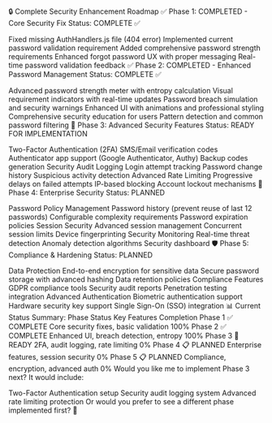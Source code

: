 🔒 Complete Security Enhancement Roadmap
✅ Phase 1: COMPLETED - Core Security Fix
Status: COMPLETE ✅

Fixed missing AuthHandlers.js file (404 error)
Implemented current password validation requirement
Added comprehensive password strength requirements
Enhanced forgot password UX with proper messaging
Real-time password validation feedback
✅ Phase 2: COMPLETED - Enhanced Password Management
Status: COMPLETE ✅

Advanced password strength meter with entropy calculation
Visual requirement indicators with real-time updates
Password breach simulation and security warnings
Enhanced UI with animations and professional styling
Comprehensive security education for users
Pattern detection and common password filtering
🚀 Phase 3: Advanced Security Features
Status: READY FOR IMPLEMENTATION

Two-Factor Authentication (2FA)
SMS/Email verification codes
Authenticator app support (Google Authenticator, Authy)
Backup codes generation
Security Audit Logging
Login attempt tracking
Password change history
Suspicious activity detection
Advanced Rate Limiting
Progressive delays on failed attempts
IP-based blocking
Account lockout mechanisms
🔧 Phase 4: Enterprise Security
Status: PLANNED

Password Policy Management
Password history (prevent reuse of last 12 passwords)
Configurable complexity requirements
Password expiration policies
Session Security
Advanced session management
Concurrent session limits
Device fingerprinting
Security Monitoring
Real-time threat detection
Anomaly detection algorithms
Security dashboard
🛡️ Phase 5: Compliance & Hardening
Status: PLANNED

Data Protection
End-to-end encryption for sensitive data
Secure password storage with advanced hashing
Data retention policies
Compliance Features
GDPR compliance tools
Security audit reports
Penetration testing integration
Advanced Authentication
Biometric authentication support
Hardware security key support
Single Sign-On (SSO) integration
📊 Current Status Summary:
Phase	Status	Key Features	Completion
Phase 1	✅ COMPLETE	Core security fixes, basic validation	100%
Phase 2	✅ COMPLETE	Enhanced UI, breach detection, entropy	100%
Phase 3	🚀 READY	2FA, audit logging, rate limiting	0%
Phase 4	📋 PLANNED	Enterprise features, session security	0%
Phase 5	📋 PLANNED	Compliance, encryption, advanced auth	0%
Would you like me to implement Phase 3 next? It would include:

Two-Factor Authentication setup
Security audit logging system
Advanced rate limiting protection
Or would you prefer to see a different phase implemented first? 🤔